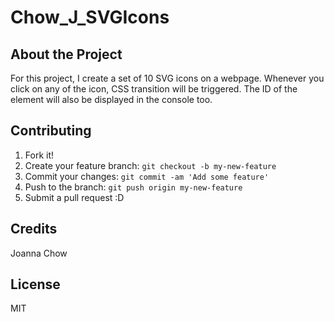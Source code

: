 # Chow_J_SVGIcons

## About the Project
For this project, I create a set of 10 SVG icons on a webpage. Whenever you click on any of the icon, CSS transition will be triggered. The ID of the element will also be displayed in the console too.  

## Contributing
1. Fork it!
2. Create your feature branch: `git checkout -b my-new-feature`
3. Commit your changes: `git commit -am 'Add some feature'`
4. Push to the branch: `git push origin my-new-feature`
5. Submit a pull request :D

## Credits
Joanna Chow

## License
MIT
